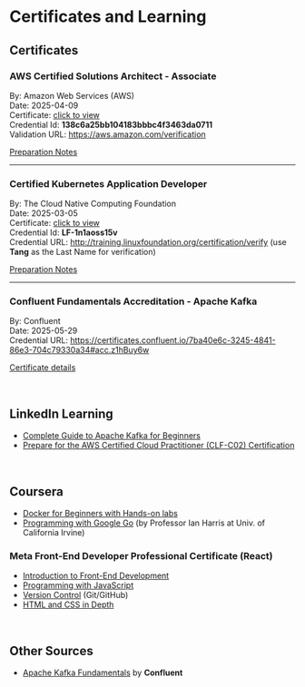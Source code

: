 # Certificates and Learning

## Certificates

### AWS Certified Solutions Architect - Associate

By: Amazon Web Services (AWS)<br/>
Date: 2025-04-09<br/>
Certificate: [click to view](./AWS_SAA_C003_Cert.pdf)<br/>
Credential Id: **138c6a25bb104183bbbc4f3463da0711**<br/>
Validation URL: https://aws.amazon.com/verification <br/>

[Preparation Notes](./prepnotesawssaa.md)<br/>

---

### Certified Kubernetes Application Developer

By: The Cloud Native Computing Foundation<br/>
Date: 2025-03-05<br/>
Certificate: [click to view](./WenshiuanTang_CNCF_CKAD_Cert.pdf)<br/>
Credential Id: **LF-1n1aoss15v**<br/>
Credential URL: http://training.linuxfoundation.org/certification/verify (use **Tang** as the Last Name for verification)<br/>

[Preparation Notes](./prepnotesckad.md)<br/>

---

### Confluent Fundamentals Accreditation - Apache Kafka

By: Confluent<br/>
Date: 2025-05-29<br/>
Credential URL: https://certificates.confluent.io/7ba40e6c-3245-4841-86e3-704c79330a34#acc.z1hBuy6w<br/>

[Certificate details](https://training.confluent.io/channeldetail/apache-kafka-fundamentals-and-accreditation)<br/>

<br/>

## LinkedIn Learning

- [Complete Guide to Apache Kafka for Beginners](./LinkedInCert_ApacheKafkaForBeginners.pdf)
- [Prepare for the AWS Certified Cloud Practitioner (CLF-C02) Certification](./LinkedInCert_PrepareForTheAWS_CCP_CLFC02.pdf)

<br/>

## Coursera

- [Docker for Beginners with Hands-on labs](https://www.coursera.org/account/accomplishments/certificate/H92TI72SJNMK)
- [Programming with Google Go](https://www.coursera.org/account/accomplishments/specialization/certificate/0DITD3T6MI5J) (by Professor Ian Harris at Univ. of California Irvine)

### Meta Front-End Developer Professional Certificate (React)

- [Introduction to Front-End Development](./MetaCert_IntroToFrontEndDev.pdf)
- [Programming with JavaScript](./MetaCert_ProgrammingWithJavaScript.pdf)
- [Version Control](./MetaCert_VersionControl.pdf) (Git/GitHub)
- [HTML and CSS in Depth](./MetaCert_HTML_CSS_InDepth.pdf)

<br/>

## Other Sources

- [Apache Kafka Fundamentals](https://training.confluent.io/channeldetail/apache-kafka-fundamentals-and-accreditation) by **Confluent**

<br/>
